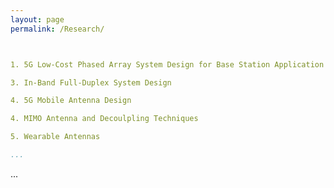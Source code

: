 ```yaml
---
layout: page
permalink: /Research/



1. 5G Low-Cost Phased Array System Design for Base Station Application  

3. In-Band Full-Duplex System Design  

4. 5G Mobile Antenna Design  

4. MIMO Antenna and Decoulpling Techniques

5. Wearable Antennas

...
```


...
